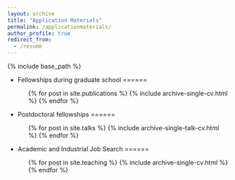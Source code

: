 ```yaml
---
layout: archive
title: "Application Materials"
permalink: /applicationmaterials/
author_profile: true
redirect_from:
  - /resume
---
```


{% include base_path %}
- Fellowships during graduate school
======
  <ul>{% for post in site.publications %}
    {% include archive-single-cv.html %}
  {% endfor %}</ul>
  
- Postdoctoral fellowships 
======
  <ul>{% for post in site.talks %}
    {% include archive-single-talk-cv.html %}
  {% endfor %}</ul>
  
- Academic and Industrial Job Search
======
  <ul>{% for post in site.teaching %}
    {% include archive-single-cv.html %}
  {% endfor %}</ul>
  